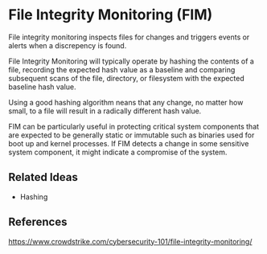 # File Integrity Monitoring (FIM)

File integrity monitoring inspects files for changes and triggers events or alerts when a discrepency is found.

File Integrity Monitoring will typically operate by hashing the contents of a file, recording the expected hash value as a baseline and comparing subsequent scans of the file, directory, or filesystem with the expected baseline hash value.

Using a good hashing algorithm neans that any change, no matter how small, to a file will result in a radically different hash value.

FIM can be particularly useful in protecting critical system components that are expected to be generally static or immutable such as binaries used for boot up and kernel processes. If FIM detects a change in some sensitive system component, it might indicate a compromise of the system.

## Related Ideas

* Hashing

## References

https://www.crowdstrike.com/cybersecurity-101/file-integrity-monitoring/